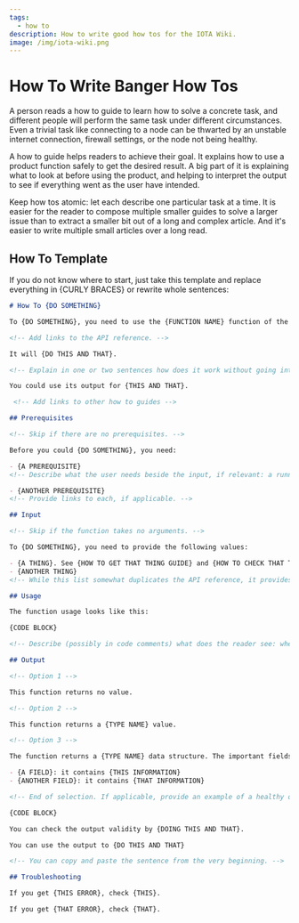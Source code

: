 ```yaml
---
tags:
  - how to
description: How to write good how tos for the IOTA Wiki.
image: /img/iota-wiki.png
---
```


# How To Write Banger How Tos

A person reads a how to guide to learn how to solve a concrete task, and different people will perform the same task under different circumstances. Even a trivial task like connecting to a node can be thwarted by an unstable internet connection, firewall settings, or the node not being healthy.

A how to guide helps readers to achieve their goal. It explains how to use a product function safely to get the desired result. A big part of it is explaining what to look at before using the product, and helping to interpret the output to see if everything went as the user have intended.

Keep how tos atomic: let each describe one particular task at a time. It is easier for the reader to compose multiple smaller guides to solve a larger issue than to extract a smaller bit out of a long and complex article. And it's easier to write multiple small articles over a long read.

## How To Template

If you do not know where to start, just take this template and replace everything in {CURLY BRACES} or rewrite whole sentences:

```markdown
# How To {DO SOMETHING}

To {DO SOMETHING}, you need to use the {FUNCTION NAME} function of the {CLASS NAME} class.

<!-- Add links to the API reference. -->

It will {DO THIS AND THAT}.

<!-- Explain in one or two sentences how does it work without going into details. -->

You could use its output for {THIS AND THAT}.

 <!-- Add links to other how to guides -->

## Prerequisites

<!-- Skip if there are no prerequisites. -->

Before you could {DO SOMETHING}, you need:

- {A PREREQUISITE}
<!-- Describe what the user needs beside the input, if relevant: a running node instance, additional libraries on the machine, initial setup, and so on. -->

- {ANOTHER PREREQUISITE}
<!-- Provide links to each, if applicable. -->

## Input

<!-- Skip if the function takes no arguments. -->

To {DO SOMETHING}, you need to provide the following values:

- {A THING}. See {HOW TO GET THAT THING GUIDE} and {HOW TO CHECK THAT THIS THING IS CORRECT}
- {ANOTHER THING}
<!-- While this list somewhat duplicates the API reference, it provides a context that helps to apply this function to the real world task. -->

## Usage

The function usage looks like this:

{CODE BLOCK}

<!-- Describe (possibly in code comments) what does the reader see: where is the initial setup, where is the actual usage, and where is the variable that stores the output. -->

## Output

<!-- Option 1 -->

This function returns no value.

<!-- Option 2 -->

This function returns a {TYPE NAME} value.

<!-- Option 3 -->

The function returns a {TYPE NAME} data structure. The important fields are:

- {A FIELD}: it contains {THIS INFORMATION}
- {ANOTHER FIELD}: it contains {THAT INFORMATION}

<!-- End of selection. If applicable, provide an example of a healthy output: -->

{CODE BLOCK}

You can check the output validity by {DOING THIS AND THAT}.

You can use the output to {DO THIS AND THAT}

<!-- You can copy and paste the sentence from the very beginning. -->

## Troubleshooting

If you get {THIS ERROR}, check {THIS}.

If you get {THAT ERROR}, check {THAT}.
```
